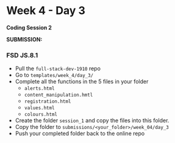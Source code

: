 # Week 4 - Day 3

**Coding Session 2**

**SUBMISSION:**

### FSD JS.8.1

- Pull the `full-stack-dev-1910` repo
- Go to `templates/week_4/day_3/` 
- Complete all the functions in the 5 files in your folder
   - `alerts.html`
   - `content_manipulation.hmtl`
   - `registration.html`
   - `values.html`
   - `colours.html`
- Create  the folder `session_1` and copy the files into this folder.
- Copy the folder  to `submissions/<your_folder>/week_04/day_3`
- Push your completed folder back to the online repo